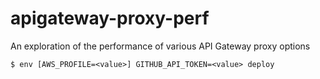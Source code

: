 # apigateway-proxy-perf
An exploration of the performance of various API Gateway proxy options


```
$ env [AWS_PROFILE=<value>] GITHUB_API_TOKEN=<value> deploy
```